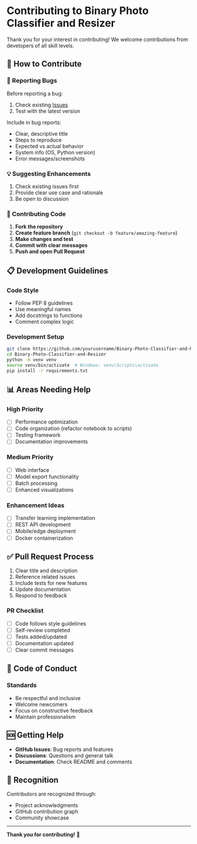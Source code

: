 # Contributing to Binary Photo Classifier and Resizer

Thank you for your interest in contributing! We welcome contributions from developers of all skill levels.

## 🎯 How to Contribute

### 🐛 Reporting Bugs
Before reporting a bug:
1. Check existing [Issues](../../issues)
2. Test with the latest version

Include in bug reports:
- Clear, descriptive title
- Steps to reproduce
- Expected vs actual behavior
- System info (OS, Python version)
- Error messages/screenshots

### 💡 Suggesting Enhancements
1. Check existing issues first
2. Provide clear use case and rationale
3. Be open to discussion

### 🔧 Contributing Code
1. **Fork the repository**
2. **Create feature branch** (`git checkout -b feature/amazing-feature`)
3. **Make changes and test**
4. **Commit with clear messages**
5. **Push and open Pull Request**

## 📋 Development Guidelines

### Code Style
- Follow PEP 8 guidelines
- Use meaningful names
- Add docstrings to functions
- Comment complex logic

### Development Setup
```bash
git clone https://github.com/yourusername/Binary-Photo-Classifier-and-Resizer.git
cd Binary-Photo-Classifier-and-Resizer
python -m venv venv
source venv/bin/activate  # Windows: venv\Scripts\activate
pip install -r requirements.txt
```

## 📊 Areas Needing Help

### High Priority
- [ ] Performance optimization
- [ ] Code organization (refactor notebook to scripts)
- [ ] Testing framework
- [ ] Documentation improvements

### Medium Priority
- [ ] Web interface
- [ ] Model export functionality
- [ ] Batch processing
- [ ] Enhanced visualizations

### Enhancement Ideas
- [ ] Transfer learning implementation
- [ ] REST API development
- [ ] Mobile/edge deployment
- [ ] Docker containerization

## ✅ Pull Request Process

1. Clear title and description
2. Reference related issues
3. Include tests for new features
4. Update documentation
5. Respond to feedback

### PR Checklist
- [ ] Code follows style guidelines
- [ ] Self-review completed
- [ ] Tests added/updated
- [ ] Documentation updated
- [ ] Clear commit messages

## 🤝 Code of Conduct

### Standards
- Be respectful and inclusive
- Welcome newcomers
- Focus on constructive feedback
- Maintain professionalism

## 🆘 Getting Help

- **GitHub Issues**: Bug reports and features
- **Discussions**: Questions and general talk
- **Documentation**: Check README and comments

## 🙏 Recognition

Contributors are recognized through:
- Project acknowledgments
- GitHub contribution graph
- Community showcase

---

**Thank you for contributing!** 🎉